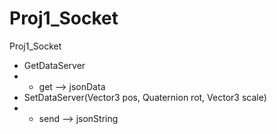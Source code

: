 # Proj1_Socket
Proj1_Socket
+ GetDataServer
+ + get --> jsonData
+ SetDataServer(Vector3 pos, Quaternion rot, Vector3 scale)
+ + send --> jsonString
